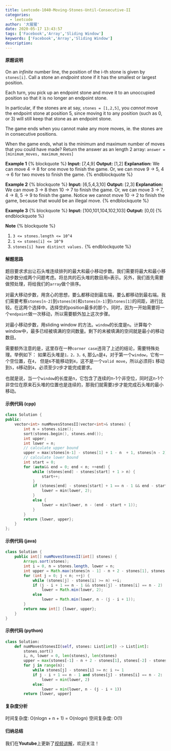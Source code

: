 ```yaml
---
title: Leetcode-1040-Moving-Stones-Until-Consecutive-II
categories:
  - leetcode
author: '大猩猩'
date: 2020-05-17 13:43:57
tags: ['Facebook','Array','Sliding Window']
keywords: ['Facebook','Array','Sliding Window']
description:
---
```

#### 原题说明
On an *infinite* number line, the position of the i-th stone is given by `stones[i]`.  Call a stone an *endpoint* stone if it has the smallest or largest position.

Each turn, you pick up an endpoint stone and move it to an unoccupied position so that it is no longer an endpoint stone.

In particular, if the stones are at say, `stones = [1,2,5]`, you *cannot* move the endpoint stone at position 5, since moving it to any position (such as 0, or 3) will still keep that stone as an endpoint stone.

The game ends when you cannot make any more moves, ie. the stones are in consecutive positions.

When the game ends, what is the minimum and maximum number of moves that you could have made?  Return the answer as an length 2 array: `answer = [minimum_moves, maximum_moves]`

**Example 1**
{% blockquote %}
**Input:** [7,4,9]
**Output:** [1,2]
**Explanation:** We can move 4 -> 8 for one move to finish the game.
Or, we can move 9 -> 5, 4 -> 6 for two moves to finish the game.
{% endblockquote %}

**Example 2**
{% blockquote %}
**Input:** [6,5,4,3,10]
**Output:** [2,3]
**Explanation:** We can move 3 -> 8 then 10 -> 7 to finish the game.
Or, we can move 3 -> 7, 4 -> 8, 5 -> 9 to finish the game.
Notice we cannot move 10 -> 2 to finish the game, because that would be an illegal move.
{% endblockquote %}

**Example 3**
{% blockquote %}
**Input:** [100,101,104,102,103]
**Output:** [0,0]
{% endblockquote %}

**Note**
{% blockquote %}
1. `3 <= stones.length <= 10^4`
2. `1 <= stones[i] <= 10^9`
3. `stones[i] have distinct values.`
{% endblockquote %}

<!--more-->

#### 解题思路
题目要求求出让石头堆连续排列的最大和最小移动步数。我们需要将最大和最小移动步数分成两个问题考虑。将总共的石头堆的数目用`n`表示。另外，我们首先需要做预处理，将给我们的`array`做个排序。

对最大移动步数，用贪心的思想，要么都移动到最左端，要么都移动到最右端。我们需要考察`stones[n-2]`到`stones[0]`和`stones[n-1]`到`stones[1]`的间距，进行比较。在这两个选择中。选择空的position最多的那个。同时，因为一开始需要将一个`endpoint`做一次移动，所以需要额外加上这次步骤。

对最小移动步数，用sliding window 的方法。`window`的长度是`n`。计算每个window中，最多已经被填满的空间数量。剩下的未被填满的空间就是最小的移动数目。

需要额外注意的是，这里存在一种`corner case`违背了上述的结论，需要特殊处理。举例如下：
如果石头堆是`1，2，3，6`, 那么`n`是`4`，对于第一个`window`，它有一个空位置，在`4`， 但是`6`不能移动到`4`，这不是一个`valid move`，所以必须将`1` 移动到`5`，`6`移动到`4`，必须至少`2`步才能完成要求。

也就是说，当一个`window`的长度是n，它包含了连续的n-1个非空位，同时这n-1个非空位在原来石头堆的位置也是连续的，那我们就需要`2`步才能完成石头堆的最小移动。
#### 示例代码 (cpp)
```cpp
class Solution {
public:
    vector<int> numMovesStonesII(vector<int>& stones) {
        int n = stones.size();
        sort(stones.begin(), stones.end());
        int upper;
        int lower = n;
        // calculate upper bound
        upper = max(stones[n-1] - stones[1] + 1 - n  + 1, stones[n - 2] - stones[0] + 1 - n + 1);
        // calculate lower bound
        int start = 0;
        for (auto&& end = 0; end < n; ++end) {
            while (stones[end] - stones[start] + 1 > n) {
                start++;
            }
            if (stones[end] - stones[start] + 1 == n - 1 && end - start + 1 == n - 1) {
                lower = min(lower, 2);
            }
            else {
                lower = min(lower, n - (end - start + 1));
            }
        }
        return {lower, upper};
    }
};
```

#### 示例代码 (java)
```java
class Solution {
    public int[] numMovesStonesII(int[] stones) {
        Arrays.sort(stones);
        int i = 0, n = stones.length, lower = n;
        int upper = Math.max(stones[n - 1] - n + 2 - stones[1], stones[n - 2] - stones[0] - n + 2);
        for (int j = 0; j < n; ++j) {
            while (stones[j] - stones[i] >= n) ++i;
            if (j - i + 1 == n - 1 && stones[j] - stones[i] == n - 2)
                lower = Math.min(lower, 2);
            else
                lower = Math.min(lower, n - (j - i + 1));
        }
        return new int[] {lower, upper};
    }
}
```

#### 示例代码 (python)
```python
class Solution:
    def numMovesStonesII(self, stones: List[int]) -> List[int]:
        stones.sort()
        i, n, lower = 0, len(stones), len(stones)
        upper = max(stones[-1] - n + 2 - stones[1], stones[-2] - stones[0] - n + 2)
        for j in range(n):
            while stones[j] - stones[i] >= n: i += 1
            if j - i + 1 == n - 1 and stones[j] - stones[i] == n - 2:
                lower = min(lower, 2)
            else:
                lower = min(lower, n - (j - i + 1))
        return [lower, upper]
```

#### 复杂度分析
时间复杂度: O(nlogn + n + 1) = O(nlogn)
空间复杂度: O(1)

#### 归纳总结
我们在**Youtube**上更新了[视频讲解](https://youtu.be/GSc-F_jlYWk)，欢迎关注！